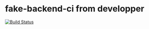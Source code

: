 # fake-backend-ci from developper

[![Build Status](http://3.235.63.115/buildStatus/icon?job=jenkins-ci)](http://3.235.63.115/job/jenkins-ci/)
